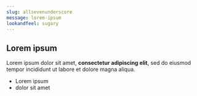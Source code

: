 ```yaml
---
slug: allsevenunderscore
message: lorem-ipsum
lookandfeel: sugary
---
```

## Lorem ipsum

Lorem ipsum dolor sit amet, **consectetur adipiscing elit**, sed do eiusmod tempor incididunt ut labore et dolore magna aliqua.

- Lorem ipsum
- dolor sit amet